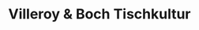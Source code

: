 ---
title: "Villeroy & Boch Tischkultur"
url: /nordhausen/villeroy-und-boch-tischkultur/
shop: Modehaus
---
